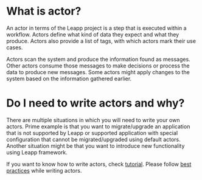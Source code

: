 # What is actor?
An actor in terms of the Leapp project is a step that is executed within a workflow. Actors define what kind of data they expect and what they produce. Actors also provide a list of tags, with which actors mark their use cases.

Actors scan the system and produce the information found as messages. Other actors consume those messages to make decisions or process the data to produce new messages. Some actors might apply changes to the system based on the information gathered earlier.


# Do I need to write actors and why?
There are multiple situations in which you will need to write your own actors. Prime example is that you want to migrate/upgrade an application that is not supported by Leapp or supported application with special configuration that cannot be migrated/upgraded using default actors.
Another situation might be that you want to introduce new functionality using Leapp framework.

If you want to know how to write actors, check [tutorial](http://leapp.readthedocs.io/en/latest/tutorials.html).
Please follow [best practices](http://leapp.readthedocs.io/en/latest/best-practises.html) while writing actors. 

